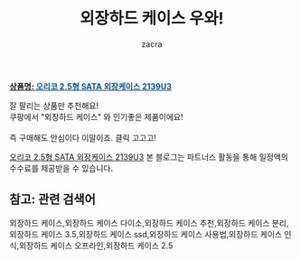 ﻿---
layout: post
title:  "외장하드 케이스 우와!"
author: zacra
categories: [ 아이템 ]
tags: [외장하드 케이스,외장하드 케이스 다이소,외장하드 케이스 추천,외장하드 케이스 분리,외장하드 케이스 3.5,외장하드 케이스 ssd,외장하드 케이스 사용법,외장하드 케이스 인식,외장하드 케이스 오프라인,외장하드 케이스 2.5]
image: https://static.coupangcdn.com/image/retail/images/2017/07/24/10/2/5222a5bd-9ce6-47fb-8537-22a9415f1376.jpg 
description: "쿠팡에서 외장하드 케이스 관련 상품으로 가장 잘팔리는 제품 중 하나라는 사실!!."
rating: 4.5
---

<a href="https://link.coupang.com/re/AFFSDP?lptag=AF8407795&pageKey=28258209&itemId=108777684&vendorItemId=3444293093&traceid=V0-153-a32072359c8844f4"><b>상품명: <font color='#01579B'>오리코 2.5형 SATA 외장케이스 2139U3</font></b></a>

잘 팔리는 상품만 추천해요!<br/>
쿠팡에서 "외장하드 케이스" 와 인기좋은 제품이에요!<br/><br/>
즉 구매해도 안심이다 이말이죠. 클릭 고고고! <br/>



<a href="https://link.coupang.com/re/AFFSDP?lptag=AF8407795&pageKey=28258209&itemId=108777684&vendorItemId=3444293093&traceid=V0-153-a32072359c8844f4">오리코 2.5형 SATA 외장케이스 2139U3</a>
본 블로그는 파트너스 활동을 통해 일정액의 수수료를 제공받을 수 있습니다.

## 참고: 관련 검색어    
외장하드 케이스,외장하드 케이스 다이소,외장하드 케이스 추천,외장하드 케이스 분리,외장하드 케이스 3.5,외장하드 케이스 ssd,외장하드 케이스 사용법,외장하드 케이스 인식,외장하드 케이스 오프라인,외장하드 케이스 2.5